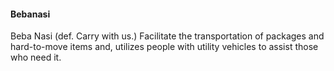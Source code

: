 #### Bebanasi

Beba Nasi (def. Carry with us.) Facilitate the transportation of packages and hard-to-move items and, utilizes people with utility vehicles to assist those who need it.
